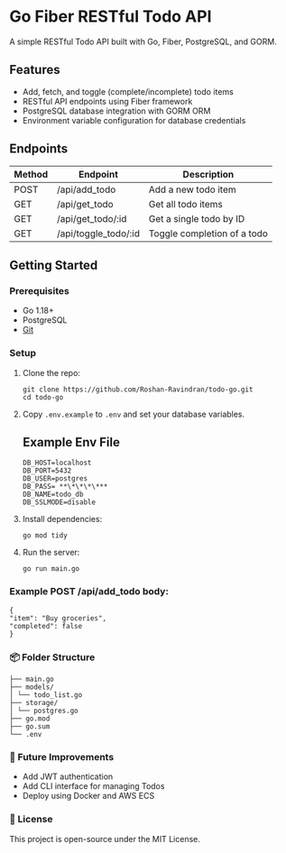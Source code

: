 # Go Fiber RESTful Todo API

A simple RESTful Todo API built with Go, Fiber, PostgreSQL, and GORM.

## Features

- Add, fetch, and toggle (complete/incomplete) todo items
- RESTful API endpoints using Fiber framework
- PostgreSQL database integration with GORM ORM
- Environment variable configuration for database credentials

## Endpoints

| Method | Endpoint             | Description                 |
| ------ | -------------------- | --------------------------- |
| POST   | /api/add_todo        | Add a new todo item         |
| GET    | /api/get_todo        | Get all todo items          |
| GET    | /api/get_todo/:id    | Get a single todo by ID     |
| GET    | /api/toggle_todo/:id | Toggle completion of a todo |

## Getting Started

### Prerequisites

- Go 1.18+
- PostgreSQL
- [Git](https://git-scm.com/)

### Setup

1. Clone the repo:
   ```
   git clone https://github.com/Roshan-Ravindran/todo-go.git
   cd todo-go
   ```
2. Copy `.env.example` to `.env` and set your database variables.

   ## Example Env File

   ```
   DB_HOST=localhost
   DB_PORT=5432
   DB_USER=postgres
   DB_PASS= **\*\*\*\***
   DB_NAME=todo_db
   DB_SSLMODE=disable
   ```

3. Install dependencies:
   ```
   go mod tidy
   ```
4. Run the server:
   ```
   go run main.go
   ```

### Example POST /api/add_todo body:

    {
    "item": "Buy groceries",
    "completed": false
    }

### 📦 Folder Structure

    ├── main.go
    ├── models/
    │ └── todo_list.go
    ├── storage/
    │ └── postgres.go
    ├── go.mod
    ├── go.sum
    └── .env

### 🎯 Future Improvements

- Add JWT authentication
- Add CLI interface for managing Todos
- Deploy using Docker and AWS ECS

### 📄 License

This project is open-source under the MIT License.
